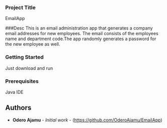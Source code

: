

### Project Title
EmailApp

###Desc
This is an email administration app that generates a company email addresses for new employees. 
The email consists of the employees name and department code.The app randomly generates a password 
for the new employee as well.


### Getting Started
Just download and run

### Prerequisites
Java IDE

## Authors
* **Odero Ajamu** - *Initial work* - (https://github.com/OderoAjamu/EmailApp)




